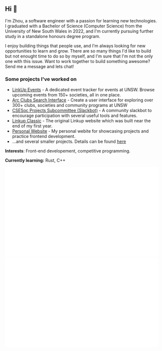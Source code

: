 ## Hi :wave:
I'm Zhou, a software engineer with a passion for learning new technologies. I graduated with a Bachelor of Science (Computer Science) from the University of New South Wales in 2022, and I'm currently pursuing further study in a standalone honours degree program.

I enjoy building things that people use, and I'm always looking for new opportunities to learn and grow. There are so many things I'd like to build but not enought time to do so by myself, and I'm sure that I'm not the only one with this issue. Want to work together to build something awesome? Send me a message and lets chat!

### Some projects I've worked on
- [LinkUp Events](https://linkupevents.com/) - A dedicated event tracker for events at UNSW. Browse upcoming events from 150+ societies, all in one place.
- [Arc Clubs Search Interface](https://www.arc.unsw.edu.au/get-involved) - Create a user interface for exploring over 300+ clubs, societies and community programs at UNSW
- [CSESoc Projects Subcommittee (Slackbot)](https://github.com/csesoc/community-slackbot) - A community slackbot to encourage participation with several useful tools and features.
- [Linkup Classic](https://old.linkupevents.com/) - The original Linkup website which was built near the end of my first year.
- [Personal Website](https://zzhou.dev/) - My personal webite for showcasing projects and practice frontend development.
- ...and several smaller projects. Details can be found [here](https://zzhou.dev/#projects)

**Interests**: Front-end developement, competitive programming.

**Currently learning:** Rust, C++

<a href="https://github.com/jstrieb/github-stats">
    <img src="https://raw.githubusercontent.com/ZhouZ-1/github-stats/master/generated/overview.svg#gh-dark-mode-only" />
    <img src="https://raw.githubusercontent.com/ZhouZ-1/github-stats/master/generated/languages.svg#gh-dark-mode-only" />
</a>
